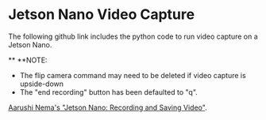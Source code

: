 # Jetson Nano Video Capture

The following github link includes the python code to run video capture on a Jetson Nano. 

** **NOTE: 
- The flip camera command may need to be deleted if video capture is upside-down
- The "end recording" button has been defaulted to "q".
      
[Aarushi Nema's "Jetson Nano: Recording and Saving Video"](https://github.com/aarushi-nema/jetson-nano-computer-vision-learning/blob/master/openCV003_save_read.py).
